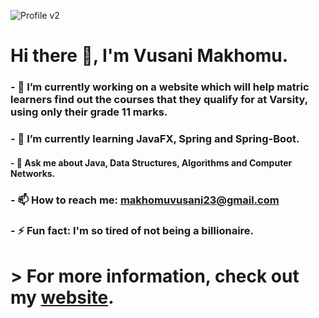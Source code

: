 ![Profile v2](https://user-images.githubusercontent.com/79424556/154968789-c0cc6dab-a933-491c-bce2-9d84e5607a9d.jpg)

# Hi there 👋, I'm Vusani Makhomu.

### - 🔭 I’m currently working on **a website which will help matric learners find out the courses that they qualify for at Varsity, using only their grade 11 marks.**
### - 🌱 I’m currently learning **JavaFX, Spring and Spring-Boot.**
#### - 💬 Ask me about **Java, Data Structures, Algorithms and Computer Networks.**
### - 📫 How to reach me: **makhomuvusani23@gmail.com**
### - ⚡ Fun fact: **I'm so tired of not being a billionaire.**

# > For more information, check out my [website](https://vusani.netlify.app).


<!--
**Vusani-Makhomu/Vusani-Makhomu** is a ✨ _special_ ✨ repository because its `README.md` (this file) appears on your GitHub profile.

Here are some ideas to get you started:

- 🔭 I’m currently working on ...
- 🌱 I’m currently learning ...
- 👯 I’m looking to collaborate on ...
- 🤔 I’m looking for help with ...
- 💬 Ask me about ...
- 📫 How to reach me: ...
- 😄 Pronouns: ...
- ⚡ Fun fact: ...
-->

